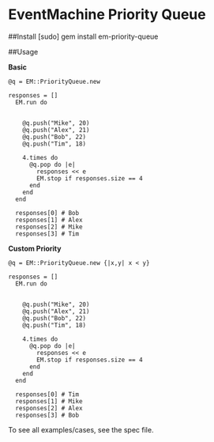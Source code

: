 EventMachine Priority Queue
=============

##Install
    [sudo] gem install em-priority-queue

##Usage

  **Basic**

    @q = EM::PriorityQueue.new

    responses = []
      EM.run do


        @q.push("Mike", 20)
        @q.push("Alex", 21)
        @q.push("Bob", 22)
        @q.push("Tim", 18)

        4.times do
          @q.pop do |e|
            responses << e
            EM.stop if responses.size == 4
          end
        end
      end

      responses[0] # Bob
      responses[1] # Alex
      responses[2] # Mike
      responses[3] # Tim

  **Custom Priority**

    @q = EM::PriorityQueue.new {|x,y| x < y}

    responses = []
      EM.run do


        @q.push("Mike", 20)
        @q.push("Alex", 21)
        @q.push("Bob", 22)
        @q.push("Tim", 18)

        4.times do
          @q.pop do |e|
            responses << e
            EM.stop if responses.size == 4
          end
        end
      end

      responses[0] # Tim
      responses[1] # Mike
      responses[2] # Alex
      responses[3] # Bob


  

  To see all examples/cases, see the spec file.
    

